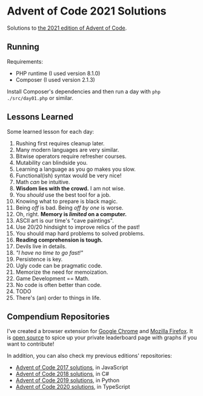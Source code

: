 # Advent of Code 2021 Solutions

Solutions to [the 2021 edition of Advent of Code](https://adventofcode.com/2021).

## Running

Requirements:

- PHP runtime (I used version 8.1.0)
- Composer (I used version 2.1.3)

Install Composer's dependencies and then run a day with `php ./src/day01.php` or similar.

## Lessons Learned

Some learned lesson for each day:

1. Rushing first requires cleanup later.
2. Many modern languages are very similar.
3. Bitwise operators require refresher courses.
4. Mutability can blindside you.
5. Learning a language as you go makes you slow.
6. Functional(ish) syntax would be very nice!
7. Math _can_ be intuitive.
8. **Wisdom lies with the crowd.** I am not wise.
9. You _should_ use the best tool for a job.
10. Knowing what to prepare is black magic.
11. Being _off_ is bad. Being _off by one_ is worse.
12. Oh, right. **Memory is _limited_ on a computer.**
13. ASCII art is our time's "cave paintings".
14. Use 20/20 hindsight to improve relics of the past!
15. You should map hard problems to solved problems.
16. **Reading comprehension is tough.**
17. Devils live in details.
18. _"I have no time to go fast!"_
19. Persistence is key.
20. Ugly code can be pragmatic code.
21. Memorize the need for memoization.
22. Game Development == Math.
23. No code is often better than code.
24. TODO
25. There's (an) order to things in life.

## Compendium Repositories

I've created a browser extension for [Google Chrome](https://chrome.google.com/webstore/detail/ipbomkmbokofodhhjpipflmdplipblbe) and [Mozilla Firefox](https://addons.mozilla.org/en-US/firefox/addon/advent-of-code-charts/).
It is [open source](https://github.com/jeroenheijmans/advent-of-code-charts) to spice up your private leaderboard page with graphs if you want to contribute!

In addition, you can also check my previous editions' repositories:

- [Advent of Code 2017 solutions](https://github.com/jeroenheijmans/advent-of-code-2017), in JavaScript
- [Advent of Code 2018 solutions](https://github.com/jeroenheijmans/advent-of-code-2018), in C#
- [Advent of Code 2019 solutions](https://github.com/jeroenheijmans/advent-of-code-2019), in Python
- [Advent of Code 2020 solutions](https://github.com/jeroenheijmans/advent-of-code-2020), in TypeScript
